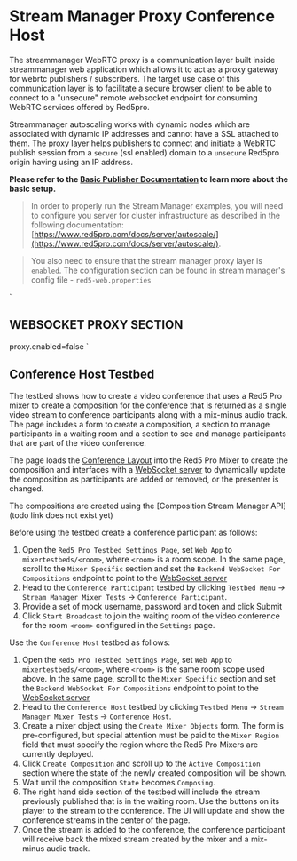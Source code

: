 # Stream Manager Proxy Conference Host

The streammanager WebRTC proxy is a communication layer built inside streammanager web application which allows it to act as a proxy gateway for webrtc publishers / subscribers. The target use case of this communication layer is to facilitate a secure browser client to be able to connect to a "unsecure" remote websocket endpoint for consuming WebRTC services offered by Red5pro. 

Streammanager autoscaling works with dynamic nodes which are associated with dynamic IP addresses and cannot have a SSL attached to them. The proxy layer helps publishers to connect and initiate a WebRTC publish session from a `secure` (ssl enabled) domain to a `unsecure` Red5pro origin having using an IP address.


**Please refer to the [Basic Publisher Documentation](../publish/README.md) to learn more about the basic setup.**

> In order to properly run the Stream Manager examples, you will need to configure you server for cluster infrastructure as described in the following documentation: [https://www.red5pro.com/docs/server/autoscale/](https://www.red5pro.com/docs/server/autoscale/).

> You also need to ensure that the stream manager proxy layer is `enabled`. The configuration section can be found in stream manager's config file - `red5-web.properties`

`
## WEBSOCKET PROXY SECTION
proxy.enabled=false
`

## Conference Host Testbed
The testbed shows how to create a video conference that uses a Red5 Pro mixer to create a composition for the conference that is returned as a single video stream to conference participants along with a mix-minus audio track. The page includes a form to create a composition, a section to manage participants in a waiting room and a section to see and manage participants that are part of the video conference. 

The page loads the [Conference Layout](../../sample-mixer-pages/conference) into the Red5 Pro Mixer to create the composition and interfaces with a [WebSocket server](../../../../backend-mixer-testbeds) to dynamically update the composition as participants are added or removed, or the presenter is changed.

The compositions are created using the [Composition Stream Manager API](todo link does not exist yet)


Before using the testbed create a conference participant as follows:
1. Open the `Red5 Pro Testbed Settings Page`, set `Web App` to `mixertestbeds/<room>`, where `<room>` is a room scope. In the same page, scroll to the `Mixer Specific` section and set the `Backend WebSocket For Compositions` endpoint to point to the [WebSocket server](../../../../backend-mixer-testbeds)
2. Head to the `Conference Participant` testbed by clicking `Testbed Menu` -> `Stream Manager Mixer Tests` -> `Conference Participant`. 
3. Provide a set of mock username, password and token and click Submit
4. Click `Start Broadcast` to join the waiting room of the video conference for the room `<room>` configured in the `Settings` page.

Use the `Conference Host` testbed as follows:
1. Open the `Red5 Pro Testbed Settings Page`, set `Web App` to `mixertestbeds/<room>`, where `<room>` is the same room scope used above. In the same page, scroll to the `Mixer Specific` section and set the `Backend WebSocket For Compositions` endpoint to point to the [WebSocket server](../../../../backend-mixer-testbeds)
2. Head to the `Conference Host` testbed by clicking `Testbed Menu` -> `Stream Manager Mixer Tests` -> `Conference Host`. 
3. Create a mixer object using the `Create Mixer Objects` form. The form is pre-configured, but special attention must be paid to the `Mixer Region` field that must specify the region where the Red5 Pro Mixers are currently deployed.
4. Click `Create Composition` and scroll up to the `Active Composition` section where the state of the newly created composition will be shown. 
5. Wait until the composition `State` becomes `Composing`.
6. The right hand side section of the testbed will include the stream previously published that is in the waiting room. Use the buttons on its player to the stream to the conference. The UI will update and show the conference streams in the center of the page. 
7. Once the stream is added to the conference, the conference participant will receive back the mixed stream created by the mixer and a mix-minus audio track. 